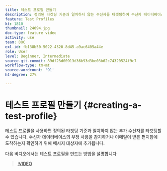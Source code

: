 ```yaml
---
title: 테스트 프로필 만들기
description: 정의된 타겟팅 기준과 일치하지 않는 수신자를 타겟팅하여 수신자 데이터베이스의 부정 사용을 감지하거나 이메일이 받은 편지함에 도착하는지 확인하는 방법을 알아봅니다.
feature: Test Profiles
kt: 1810
thumbnail: 24094.jpg
doc-type: feature video
activity: use
team: DOC
exl-id: fb138b50-5022-4320-8d45-a9ac6405a44e
role: User
level: Beginner, Intermediate
source-git-commit: 89df23d00913d36b93d3be03b62c74320524f9c7
workflow-type: tm+mt
source-wordcount: '91'
ht-degree: 27%

---
```


# 테스트 프로필 만들기 {#creating-a-test-profile}

테스트 프로필을 사용하면 정의된 타겟팅 기준과 일치하지 않는 추가 수신자를 타겟팅할 수 있습니다. 수신자 데이터베이스의 부정 사용을 감지하거나 이메일이 받은 편지함에 도착하는지 확인하기 위해 메시지 대상자에 추가됩니다.

다음 비디오에서는 테스트 프로필을 만드는 방법을 설명합니다

>[!VIDEO](https://video.tv.adobe.com/v/24094?quality=12&learn=on)
